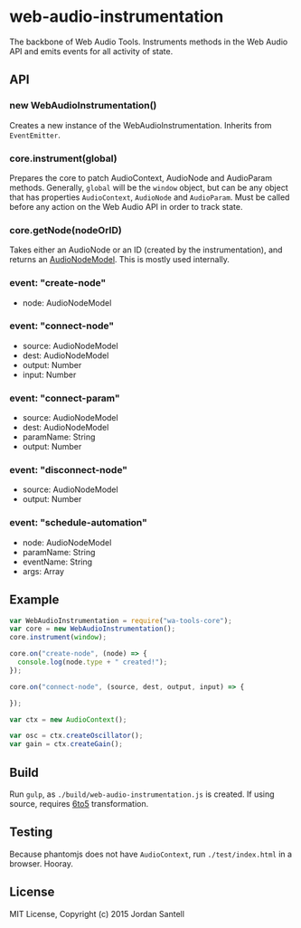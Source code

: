 # web-audio-instrumentation

The backbone of Web Audio Tools. Instruments methods in the Web Audio API and emits events for all activity of state.

## API

### new WebAudioInstrumentation()

Creates a new instance of the WebAudioInstrumentation. Inherits from `EventEmitter`.

### core.instrument(global)

Prepares the core to patch AudioContext, AudioNode and AudioParam methods. Generally, `global` will be the `window` object, but can be any object that has properties `AudioContext`, `AudioNode` and `AudioParam`. Must be called before any action on the Web Audio API in order to track state.

### core.getNode(nodeOrID)

Takes either an AudioNode or an ID (created by the instrumentation), and returns an [AudioNodeModel](https://github.com/jsantell/wa-tools-core/blob/master/lib/audionode.js). This is mostly used internally.

### event: "create-node"

* node: AudioNodeModel

### event: "connect-node"

* source: AudioNodeModel
* dest: AudioNodeModel
* output: Number
* input: Number

### event: "connect-param"

* source: AudioNodeModel
* dest: AudioNodeModel
* paramName: String
* output: Number

### event: "disconnect-node"

* source: AudioNodeModel
* output: Number

### event: "schedule-automation"

* node: AudioNodeModel
* paramName: String
* eventName: String
* args: Array

## Example

```js
var WebAudioInstrumentation = require("wa-tools-core");
var core = new WebAudioInstrumentation();
core.instrument(window);

core.on("create-node", (node) => {
  console.log(node.type + " created!");
});

core.on("connect-node", (source, dest, output, input) => {

});

var ctx = new AudioContext();

var osc = ctx.createOscillator();
var gain = ctx.createGain();

```

## Build

Run `gulp`, as `./build/web-audio-instrumentation.js` is created. If using source, requires [6to5](https://6to5.org/) transformation.

## Testing

Because phantomjs does not have `AudioContext`, run `./test/index.html` in a browser. Hooray.

## License

MIT License, Copyright (c) 2015 Jordan Santell
